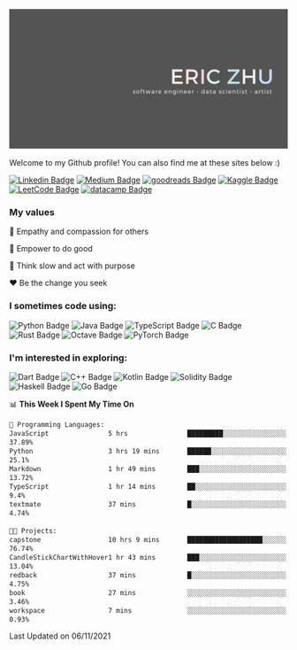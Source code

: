 <!-- # Hey there! <img src="https://raw.githubusercontent.com/ericfzhu/ericfzhu/master/assets/wave.gif" width="30px"> -->

<img src="https://raw.githubusercontent.com/ericfzhu/ericfzhu/master/assets/banner.png">

Welcome to my Github profile! You can also find me at these sites below :)

[//]: <> (Some of the badges here are just for my own motivation purposes.)

[![Linkedin Badge](https://img.shields.io/badge/-ericfzhu-0A66C2?logo=linkedin&style=flat)](https://linkedin.com/in/ericfzhu/)
[![Medium Badge](https://img.shields.io/badge/-ericfzhu-000000?logo=medium&logoColor=white&style=flat)](https://medium.com/@ericfzhu)
[![goodreads Badge](https://img.shields.io/badge/-ericfzhu-372213?logo=goodreads&logoColor=white&style=flat)](https://goodreads.com/ericfzhu)
[![Kaggle Badge](https://img.shields.io/badge/-ericzfhu-20BEFF?logo=kaggle&logoColor=white&style=flat)](https://kaggle.com/ericfzhu)
[![LeetCode Badge](https://img.shields.io/badge/-ericfzhu-FFA116?logo=leetcode&logoColor=white&style=flat)](https://leetcode.com/ericfzhu/)
[![datacamp Badge](https://img.shields.io/badge/-ericfzhu-03EF62?logo=datacamp&logoColor=white&style=flat)](https://datacamp.com/profile/ericfzhu)


### My values

:blue_heart: Empathy and compassion for others

:purple_heart: Empower to do good

:green_heart: Think slow and act with purpose

:heart: Be the change you seek

### I sometimes code using:
<!-- 
#### Languages: -->

![Python Badge](https://img.shields.io/badge/-Python-14354C?logo=python&logoColor=white&style=flat)
![Java Badge](https://img.shields.io/badge/-Java-007396?logo=java&logoColor=white&style=flat)
![TypeScript Badge](https://img.shields.io/badge/-TypeScript-3178C6?logo=typescript&logoColor=white&style=flat)
![C Badge](https://img.shields.io/badge/C-%2300599C.svg?logo=c&logoColor=white&style=flat)
![Rust Badge](https://img.shields.io/badge/-Rust-000000?logo=rust&style=flat)
![Octave Badge](https://img.shields.io/badge/-Octave-0790C0?logo=Octave&logoColor=white&style=flat)
![PyTorch Badge](https://img.shields.io/badge/-PyTorch-EE4C2C?logo=PyTorch&logoColor=white&style=flat)

<!-- 
#### Databases:

![Postgres Badge](https://img.shields.io/badge/-Postgres-316192?logo=postgresql&logoColor=white&style=flat)
![SQLite Badge](https://img.shields.io/badge/-SQLite-07405e?logo=sqlite&logoColor=white&style=flat)
![MongoDB Badge](https://img.shields.io/badge/-MongoDB-47A248?logo=mongodb&logoColor=white&style=flat) -->

<!-- #### Data Science / Machine Learning:

![pandas Badge](https://img.shields.io/badge/-pandas-150458?logo=pandas&logoColor=white&style=flat)
![NumPy Badge](https://img.shields.io/badge/-NumPy-013243?logo=numpy&logoColor=white&style=flat)
![scikit-learn Badge](https://img.shields.io/badge/-scikit%20learn-F7931E?logo=scikit-learn&logoColor=white&style=flat)
![TensorFlow Badge](https://img.shields.io/badge/-TensorFlow-FF6F00?logo=tensorflow&logoColor=white&style=flat)
![Keras Badge](https://img.shields.io/badge/-Keras-D00000?logo=Keras&logoColor=white&style=flat) -->

### I'm interested in exploring:

![Dart Badge](https://img.shields.io/badge/-Dart-0175C2?logo=dart&style=flat)
![C++ Badge](https://img.shields.io/badge/-C++-00599C?logo=c%2B%2B&logoColor=white&style=flat)
![Kotlin Badge](https://img.shields.io/badge/-Kotlin-7F52FF?logo=kotlin&logoColor=white&style=flat)
![Solidity Badge](https://img.shields.io/badge/-Solidity-363636?logo=solidity&logoColor=white&style=flat)
![Haskell Badge](https://img.shields.io/badge/-Haskell-5D4F85?logo=haskell&logoColor=white&style=flat)
![Go Badge](https://img.shields.io/badge/-Go-00ADD8?logo=go&logoColor=white&style=flat)
<!-- ![JavaScript Badge](https://img.shields.io/badge/-JavaScript-323330?logo=javascript&logoColor=F7DF1E&style=flat) -->

<!--START_SECTION:waka-->
📊 **This Week I Spent My Time On** 

```text
💬 Programming Languages: 
JavaScript               5 hrs               █████████░░░░░░░░░░░░░░░░   37.89% 
Python                   3 hrs 19 mins       ██████░░░░░░░░░░░░░░░░░░░   25.1% 
Markdown                 1 hr 49 mins        ███░░░░░░░░░░░░░░░░░░░░░░   13.72% 
TypeScript               1 hr 14 mins        ██░░░░░░░░░░░░░░░░░░░░░░░   9.4% 
textmate                 37 mins             █░░░░░░░░░░░░░░░░░░░░░░░░   4.74%

🐱‍💻 Projects: 
capstone                 10 hrs 9 mins       ███████████████████░░░░░░   76.74% 
CandleStickChartWithHover1 hr 43 mins        ███░░░░░░░░░░░░░░░░░░░░░░   13.04% 
redback                  37 mins             █░░░░░░░░░░░░░░░░░░░░░░░░   4.75% 
book                     27 mins             ░░░░░░░░░░░░░░░░░░░░░░░░░   3.46% 
workspace                7 mins              ░░░░░░░░░░░░░░░░░░░░░░░░░   0.93%

```


 Last Updated on 06/11/2021
<!--END_SECTION:waka-->
